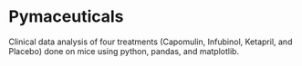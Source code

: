 # Pymaceuticals
Clinical data analysis of four treatments (Capomulin, Infubinol, Ketapril, and Placebo) done on mice using python, pandas, and matplotlib.

